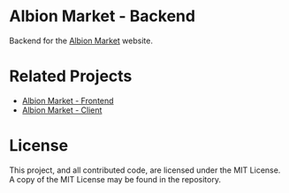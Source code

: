 # Albion Market - Backend
Backend for the [Albion Market](https://albion-market.com/) website.


# Related Projects
- [Albion Market - Frontend](https://github.com/Regner/albionmarket-frontend/)
- [Albion Market - Client](https://github.com/Regner/albionmarket-client/)

# License
This project, and all contributed code, are licensed under the MIT
License. A copy of the MIT License may be found in the repository.